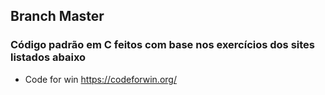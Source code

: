 ## Branch Master
### Código padrão em C feitos com base nos exercícios dos sites listados abaixo

- Code for win https://codeforwin.org/
